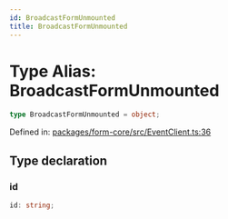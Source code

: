 ```yaml
---
id: BroadcastFormUnmounted
title: BroadcastFormUnmounted
---
```


<!-- DO NOT EDIT: this page is autogenerated from the type comments -->

# Type Alias: BroadcastFormUnmounted

```ts
type BroadcastFormUnmounted = object;
```

Defined in: [packages/form-core/src/EventClient.ts:36](https://github.com/TanStack/form/blob/main/packages/form-core/src/EventClient.ts#L36)

## Type declaration

### id

```ts
id: string;
```
